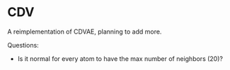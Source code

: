 # CDV

A reimplementation of CDVAE, planning to add more.

Questions:
- Is it normal for every atom to have the max number of neighbors (20)?